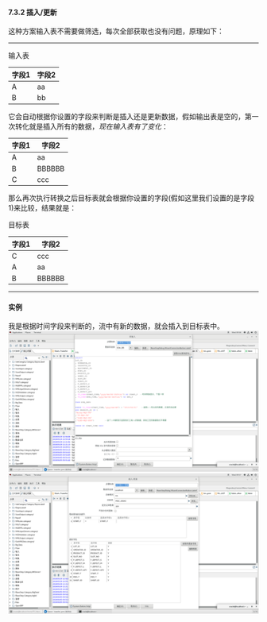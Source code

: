 #### 7.3.2 插入/更新
这种方案输入表不需要做筛选，每次全部获取也没有问题，原理如下：

---
输入表

字段1|字段2
--|--
A|aa
B|bb

它会自动根据你设置的字段来判断是插入还是更新数据，假如输出表是空的，第一次转化就是插入所有的数据，*现在输入表有了变化*：

字段1|字段2
--|--
A|aa
B|BBBBBB
C|ccc

那么再次执行转换之后目标表就会根据你设置的字段(假如这里我们设置的是字段1)来比较，结果就是：

目标表

字段1|字段2
--|--
C|ccc
A|aa
B|BBBBBB

------
#### 实例
我是根据时间字段来判断的，流中有新的数据，就会插入到目标表中。
![](https://github.com/397179459/APEX_FA/blob/master/img/7.kettle/321.png)
![](https://github.com/397179459/APEX_FA/blob/master/img/7.kettle/322.png)